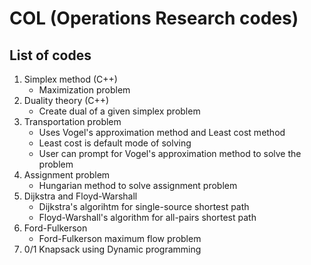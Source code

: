 # COL (Operations Research codes)

## List of codes

1. Simplex method (C++)  
    - Maximization problem
2. Duality theory (C++)  
    - Create dual of a given simplex problem
3. Transportation problem  
    - Uses Vogel's approximation method and Least cost method
    - Least cost is default mode of solving
    - User can prompt for Vogel's approximation method to solve the problem
4. Assignment problem
    - Hungarian method to solve assignment problem
5. Dijkstra and Floyd-Warshall
    - Dijkstra's algorihtm for single-source shortest path
    - Floyd-Warshall's algorithm for all-pairs shortest path
6. Ford-Fulkerson
    - Ford-Fulkerson maximum flow problem
7. 0/1 Knapsack using Dynamic programming
